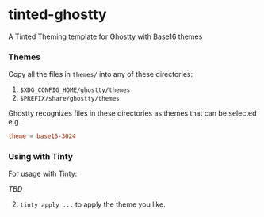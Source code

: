 # tinted-ghostty

A Tinted Theming template for [Ghostty] with [Base16] themes

### Themes

Copy all the files in `themes/` into any of these directories:

1. `$XDG_CONFIG_HOME/ghostty/themes`
2. `$PREFIX/share/ghostty/themes`

Ghostty recognizes files in these directories as themes that can be selected e.g.

```toml
theme = base16-3024
```

### Using with Tinty

For usage with [Tinty]:

_TBD_

2. `tinty apply ...` to apply the theme you like.

[Ghostty]: https://ghostty.org
[Base16]: https://github.com/tinted-theming/home/blob/main/styling.md
[Tinty]: https://github.com/tinted-theming/tinty
